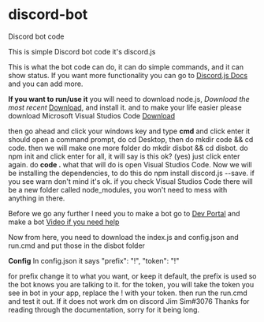 # discord-bot
Discord bot code

This is simple Discord bot code
it's discord.js



This is what the bot code can do, it can do simple commands, and it can show status.
If you want more functionality you can go to [Discord.js Docs](https://discord.js.org) and you can add more.

**If you want to run/use it**
you will need to download node.js, *Download the most recent* [Download](https://nodejs.org/en/), and install it.
and to make your life easier please download Microsoft Visual Studios Code [Download](https://code.visualstudio.com/)

then go ahead and click your windows key and type **cmd** and click enter
it should open a command prompt, do cd Desktop, then do mkdir code && cd code. then we will make one more folder do mkdir disbot && cd disbot.
do npm init and click enter for all, it will say is this ok? (yes) just click enter again.
do **code .** what that will do is open Visual Studios Code.
Now we will be installing the dependencies, to do this do npm install discord.js --save. if you see warn don't mind it's ok.
if you check Visual Studios Code there will be a new folder called node_modules, you won't need to mess with anything in there.

Before we go any further I need you to make a bot go to [Dev Portal](https://discord.com/developers/applications) and make a bot
[Video if you need help](https://youtu.be/NfMkYggLRAs)


Now from here, you need to download the index.js and config.json and run.cmd
and put those in the disbot folder

**Config**
In config.json it says 
    "prefix": "!", "token": "!"


for prefix change it to what you want, or keep it default, the prefix is used so the bot knows you are talking to it.
for the token, you will take the token you see in bot in your app, replace the ! with your token.
then run the run.cmd and test it out. If it does not work dm on discord Jim Sim#3076
Thanks for reading through the documentation, sorry for it being long.   
